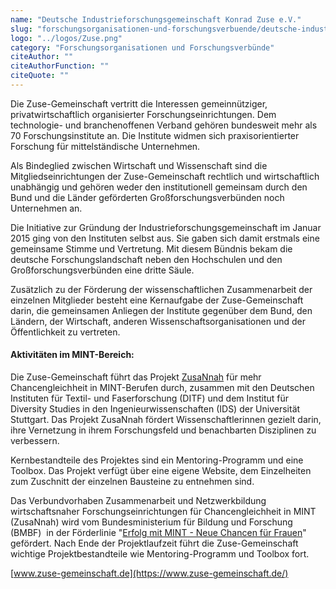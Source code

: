 ```yaml
---
name: "Deutsche Industrieforschungsgemeinschaft Konrad Zuse e.V."
slug: "forschungsorganisationen-und-forschungsverbuende/deutsche-industrieforschungsgemeinschaft-konrad-zuse-e-v"
logo: "../logos/Zuse.png"
category: "Forschungsorganisationen und Forschungsverbünde"
citeAuthor: ""
citeAuthorFunction: ""
citeQuote: ""
---
```


Die Zuse-Gemeinschaft vertritt die Interessen gemeinnütziger, privatwirtschaftlich organisierter Forschungseinrichtungen. Dem technologie- und branchenoffenen Verband gehören bundesweit mehr als 70 Forschungsinstitute an. Die Institute widmen sich praxisorientierter Forschung für mittelständische Unternehmen.

Als Bindeglied zwischen Wirtschaft und Wissenschaft sind die Mitgliedseinrichtungen der Zuse-Gemeinschaft rechtlich und wirtschaftlich unabhängig und gehören weder den institutionell gemeinsam durch den Bund und die Länder geförderten Großforschungsverbünden noch Unternehmen an.

Die Initiative zur Gründung der Industrieforschungsgemeinschaft im Januar 2015 ging von den Instituten selbst aus. Sie gaben sich damit erstmals eine gemeinsame Stimme und Vertretung. Mit diesem Bündnis bekam die deutsche Forschungslandschaft neben den Hochschulen und den Großforschungsverbünden eine dritte Säule.

Zusätzlich zu der Förderung der wissenschaftlichen Zusammenarbeit der einzelnen Mitglieder besteht eine Kernaufgabe der Zuse-Gemeinschaft darin, die gemeinsamen Anliegen der Institute gegenüber dem Bund, den Ländern, der Wirtschaft, anderen Wissenschaftsorganisationen und der Öffentlichkeit zu vertreten.

#### Aktivitäten im MINT-Bereich:

Die Zuse-Gemeinschaft führt das Projekt [ZusaNnah](https://zusannah.de/) für mehr Chancengleichheit in MINT-Berufen durch, zusammen mit den Deutschen Instituten für Textil- und Faserforschung (DITF) und dem Institut für Diversity Studies in den Ingenieurwissenschaften (IDS) der Universität Stuttgart. Das Projekt ZusaNnah fördert Wissenschaftlerinnen gezielt darin, ihre Vernetzung in ihrem Forschungsfeld und benachbarten Disziplinen zu verbessern.

Kernbestandteile des Projektes sind ein Mentoring-Programm und eine Toolbox. Das Projekt verfügt über eine eigene Website, dem Einzelheiten zum Zuschnitt der einzelnen Bausteine zu entnehmen sind.

Das Verbundvorhaben Zusammenarbeit und Netzwerkbildung wirtschaftsnaher Forschungseinrichtungen für Chancengleichheit in MINT (ZusaNnah) wird vom Bundesministerium für Bildung und Forschung (BMBF)  in der Förderlinie "[Erfolg mit MINT - Neue Chancen für Frauen](https://www.bmbf.de/de/mint-pakt-und-girls-day-214.html)" gefördert. Nach Ende der Projektlaufzeit führt die Zuse-Gemeinschaft wichtige Projektbestandteile wie Mentoring-Programm und Toolbox fort.

[www.zuse-gemeinschaft.de](https://www.zuse-gemeinschaft.de/)
